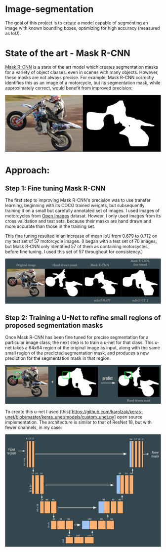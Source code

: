 # Image-segmentation
The goal of this project is to create a model capable of segmenting an image with known bounding boxes, optimizing for high accuracy (measured as IoU).

# State of the art - Mask R-CNN
[Mask R-CNN](https://github.com/matterport/Mask_RCNN) is a state of the art model which creates segmentation masks for a variety of object classes, even in scenes with many objects. However, these masks are not always precise. For example, Mask R-CNN correctly identifies this as an image of a motorcycle, but its segmentation mask, while approximately correct, would benefit from improved precision: 

![Motorcycle mask](https://github.com/AlternatingSum/Image-segmentation/blob/master/static/First%20approximation.png?raw=true)

# Approach: 
## Step 1: Fine tuning Mask R-CNN
The first step to improving Mask R-CNN's precision was to use transfer learning, beginning with its COCO trained weights, but subsequently training it on a small but carefully annotated set of images. I used images of motorcycles from [Open Images](https://opensource.google/projects/open-images-dataset) datasat. Howeer, I only used images from its cross validation and test sets, because their masks are hand drawn and more accurate than those in the training set. 

This fine tuning resulted in an increase of mean IoU from 0.679 to 0.712 on my test set of 57 motorcycle images. (I began with a test set of 70 images, but Mask R-CNN only identified 57 of them as containing motorcycles, before fine tuning. I used this set of 57 throughout for consistency.)

![Fine tuning](https://github.com/AlternatingSum/Image-segmentation/blob/master/static/Progression%20fine%20tuned.png?raw=true)

## Step 2: Training a U-Net to refine small regions of proposed segmentation masks
Once Mask R-CNN has been fine tuned for precise segmentation for a particular image class, the next step is to train a u-net for that class. This u-net takes a 64x64 region of the original image as input, along with the same small region of the predicted segmentation mask, and produces a new prediction for the segmentation mask in that region. 

![Regional U-Net](https://github.com/AlternatingSum/Image-segmentation/blob/master/static/Regional%20u-net.png?raw=true)

To create this u-net I used (this)[https://github.com/karolzak/keras-unet/blob/master/keras_unet/models/custom_unet.py] open source implementation. The architecture is similar to that of ResNet 18, but with fewer channels, in my case: 

![U-Net architecture](https://github.com/AlternatingSum/Image-segmentation/blob/master/static/U-net%20diagram.png?raw=true)
